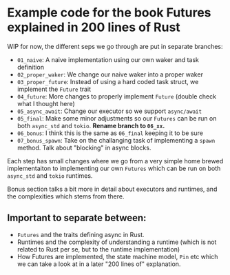 # Example code for the book Futures explained in 200 lines of Rust

WIP for now, the different seps we go through are put in separate branches:

- `01_naive`: A naive implementation using our own waker and task definition
- `02_proper_waker`: We change our naive waker into a proper waker
- `03_proper_future`: Instead of using a hard coded task struct, we implement the `Future` trait
- `04_future`: More changes to properly implement `Future` (double check what I thought here)
- `05_async_await`: Change our executor so we support `async/await`
- `05_final`: Make some minor adjustments so our `Futures` can be run on both `async_std` and `tokio`. **Rename branch to `06_xx`.**
- `06_bonus`: I think this is the same as `06_final` keeping it to be sure
- `07_bonus_spawn`: Take on the challanging task of implementing a `spawn` method. Talk about "blocking" in async blocks.

Each step has small changes where we go from a very simple home brewed implementaiton to implementing
our own `Futures` which can be run on both `async_std` and `tokio` runtimes.

Bonus section talks a bit more in detail about executors and runtimes, and the complexities
which stems from there.

## Important to separate between:
- `Futures` and the traits defining async in Rust.
- Runtimes and the complexity of understanding a runtime (which is not related to Rust per se, but to the runtime implementation)
- How Futures are implemented, the state machine model, `Pin` etc which we can take a look at in a later "200 lines of" explanation.


